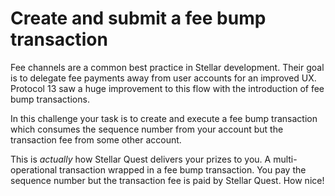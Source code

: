 # Create and submit a fee bump transaction
Fee channels are a common best practice in Stellar development. Their goal is to delegate fee payments away from user accounts for an improved UX. Protocol 13 saw a huge improvement to this flow with the introduction of fee bump transactions.

In this challenge your task is to create and execute a fee bump transaction which consumes the sequence number from your account but the transaction fee from some other account.

This is _actually_ how Stellar Quest delivers your prizes to you. A multi-operational transaction wrapped in a fee bump transaction. You pay the sequence number but the transaction fee is paid by Stellar Quest. How nice!
